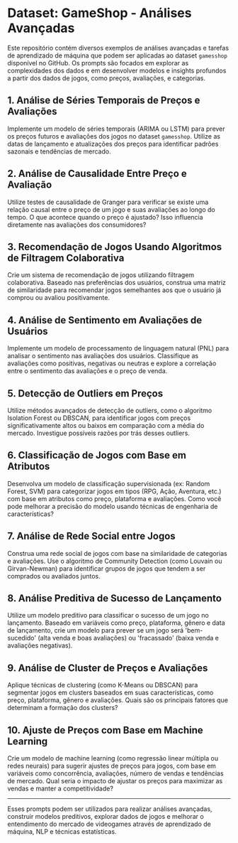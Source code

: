 # Dataset: GameShop - Análises Avançadas

Este repositório contém diversos exemplos de análises avançadas e tarefas de aprendizado de máquina que podem ser aplicadas ao dataset `gamesshop` disponível no GitHub. Os prompts são focados em explorar as complexidades dos dados e em desenvolver modelos e insights profundos a partir dos dados de jogos, como preços, avaliações, e categorias.

## 1. Análise de Séries Temporais de Preços e Avaliações
Implemente um modelo de séries temporais (ARIMA ou LSTM) para prever os preços futuros e avaliações dos jogos no dataset `gamesshop`. Utilize as datas de lançamento e atualizações dos preços para identificar padrões sazonais e tendências de mercado.

## 2. Análise de Causalidade Entre Preço e Avaliação
Utilize testes de causalidade de Granger para verificar se existe uma relação causal entre o preço de um jogo e suas avaliações ao longo do tempo. O que acontece quando o preço é ajustado? Isso influencia diretamente nas avaliações dos consumidores?

## 3. Recomendação de Jogos Usando Algoritmos de Filtragem Colaborativa
Crie um sistema de recomendação de jogos utilizando filtragem colaborativa. Baseado nas preferências dos usuários, construa uma matriz de similaridade para recomendar jogos semelhantes aos que o usuário já comprou ou avaliou positivamente.

## 4. Análise de Sentimento em Avaliações de Usuários
Implemente um modelo de processamento de linguagem natural (PNL) para analisar o sentimento nas avaliações dos usuários. Classifique as avaliações como positivas, negativas ou neutras e explore a correlação entre o sentimento das avaliações e o preço de venda.

## 5. Detecção de Outliers em Preços
Utilize métodos avançados de detecção de outliers, como o algoritmo Isolation Forest ou DBSCAN, para identificar jogos com preços significativamente altos ou baixos em comparação com a média do mercado. Investigue possíveis razões por trás desses outliers.

## 6. Classificação de Jogos com Base em Atributos
Desenvolva um modelo de classificação supervisionada (ex: Random Forest, SVM) para categorizar jogos em tipos (RPG, Ação, Aventura, etc.) com base em atributos como preço, plataforma e avaliações. Como você pode melhorar a precisão do modelo usando técnicas de engenharia de características?

## 7. Análise de Rede Social entre Jogos
Construa uma rede social de jogos com base na similaridade de categorias e avaliações. Use o algoritmo de Community Detection (como Louvain ou Girvan-Newman) para identificar grupos de jogos que tendem a ser comprados ou avaliados juntos.

## 8. Análise Preditiva de Sucesso de Lançamento
Utilize um modelo preditivo para classificar o sucesso de um jogo no lançamento. Baseado em variáveis como preço, plataforma, gênero e data de lançamento, crie um modelo para prever se um jogo será 'bem-sucedido' (alta venda e boas avaliações) ou 'fracassado' (baixa venda e avaliações negativas).

## 9. Análise de Cluster de Preços e Avaliações
Aplique técnicas de clustering (como K-Means ou DBSCAN) para segmentar jogos em clusters baseados em suas características, como preço, plataforma, gênero e avaliações. Quais são os principais fatores que determinam a formação dos clusters?

## 10. Ajuste de Preços com Base em Machine Learning
Crie um modelo de machine learning (como regressão linear múltipla ou redes neurais) para sugerir ajustes de preços para jogos, com base em variáveis como concorrência, avaliações, número de vendas e tendências de mercado. Qual seria o impacto de ajustar os preços para maximizar as vendas e manter a competitividade?

---

Esses prompts podem ser utilizados para realizar análises avançadas, construir modelos preditivos, explorar dados de jogos e melhorar o entendimento do mercado de videogames através de aprendizado de máquina, NLP e técnicas estatísticas.
